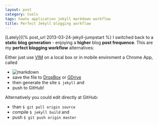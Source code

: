 ```yaml
---
layout: post
category: tools
tags: howto application jekyll markdown workflow
title: Perfect Jekyll blogging workflow
---
```

[Lately]({% post_url 2013-03-24-jekyll-jumpstart %} I switched back to a **static blog generation** - enjoying a **higher** blog **post frequence**. This are my **perfect blogging workflow** alternatives:

Either just use [VIM](http://www.vim.org) on a local box or in mobile enviroment a Chrome App, called 
* ![markdown](https://www.google.de/url?sa=t&rct=j&q=&esrc=s&source=web&cd=1&cad=rja&ved=0CDUQFjAA&url=https%3A%2F%2Fchrome.google.com%2Fwebstore%2Fdetail%2Fmarkdown-here%2Felifhakcjgalahccnjkneoccemfahfoa&ei=Vk9cUYSVDsjZswbR4YHAAw&usg=AFQjCNE9AjPvFKhon79znSJayV5tG-K4ug&sig2=VXKsp4HmOmzccK0S_bigpw&bvm=bv.44697112,d.Yms)
* save the file to [DropBox](https://dropbox.com) or [GDrive](https://gdrive.com)
* then generate the site `$ jekyll` and
* push to GitHub!

Alternatively you could  edit directly at GitHub:

* than `$ git pull origin source`
* compile `$ jekyll build` and
* push `$ git push origin master`
